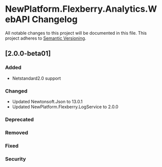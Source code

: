 # NewPlatform.Flexberry.Analytics.WebAPI Changelog
All notable changes to this project will be documented in this file.
This project adheres to [Semantic Versioning](http://semver.org/).

## [2.0.0-beta01]

### Added
* Netstandard2.0 support

### Changed
* Updated Newtonsoft.Json to 13.0.1
* Updated NewPlatform.Flexberry.LogService to 2.0.0

### Deprecated

### Removed

### Fixed

### Security

